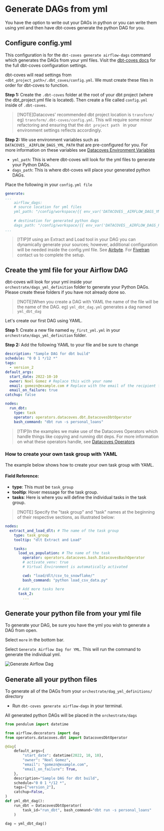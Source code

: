 # Generate DAGs from yml

You have the option to write out your DAGs in python or you can write them using yml and then have dbt-coves generate the python DAG for you.

## Configure config.yml
This configuration is for the `dbt-coves generate airflow-dags` command which generates the DAGs from your yml files. Visit the [dbt-coves docs](https://github.com/datacoves/dbt-coves?tab=readme-ov-file#settings) for the full dbt-coves configuration settings.

dbt-coves will read settings from `<dbt_project_path>/.dbt_coves/config.yml`. We must create these files in order for dbt-coves to function. 

**Step 1:** Create the `.dbt-coves` folder at the root of your dbt project (where the dbt_project.yml file is located). Then create a file called `config.yml` inside of `.dbt-coves`. 

>[!NOTE]Datacoves' recommended dbt project location is `transform/` eg) `transform/.dbt-coves/config.yml`. This will require some minor refactoring and ensuring that the  `dbt project path ` in your environment settings reflects accordingly. 

**Step 2:** We use environment variables such as `DATACOVES__AIRFLOW_DAGS_YML_PATH` that are pre-configured for you. For more information on these variables see [Datacoves Environment Variables](reference/vscode/datacoves-env-vars.md)
- `yml_path`: This is where dbt-coves will look for the yml files to generate your Python DAGs.
- `dags_path`: This is where dbt-coves will place your generated python DAGs.

Place the following in your `config.yml file`
```yml
generate:
...
    airflow_dags:
    # source location for yml files
    yml_path: "/config/workspace/{{ env_var('DATACOVES__AIRFLOW_DAGS_YML_PATH') }}"
    
    # destination for generated python dags
    dags_path: "/config/workspace/{{ env_var('DATACOVES__AIRFLOW_DAGS_PATH') }}"
...
```

>[!TIP]If using an Extract and Load tool in your DAG you can dynamically generate your sources; however, additional configuration will be needed inside the config.yml file. See [Airbyte](how-tos/airflow/run-airbyte-sync-jobs.md#configure-transformdbt-covesconfigyml-file). For [Fivetran](how-tos/airflow/run-fivetran-sync-jobs.md#configure-transformdbt-covesconfigyml-file) contact us to complete the setup.

## Create the yml file for your Airflow DAG

dbt-coves will look for your yml inside your `orchestrate/dags_yml_definition` folder to generate your Python DAGs. Please create these folders if you have not already done so.
 
>[!NOTE]When you create a DAG with YAML the name of the file will be the name of the DAG.
eg) `yml_dbt_dag.yml` generates a dag named `yml_dbt_dag`

Let's create our first DAG using YAML. 

**Step 1**: Create a new file named `my_first_yml.yml` in your `orchestrate/dags_yml_definition` folder.

**Step 2:** Add the following YAML to your file and be sure to change 

```yml
description: "Sample DAG for dbt build"
schedule: "0 0 1 */12 *"
tags:
  - version_2
default_args:
  start_date: 2022-10-10
  owner: Noel Gomez # Replace this with your name
  email: gomezn@example.com # Replace with the email of the recipient for failures
  email_on_failure: true
catchup: false

nodes:
  run_dbt:
    type: task
    operator: operators.datacoves.dbt.DatacovesDbtOperator
    bash_command: "dbt run -s personal_loans" 
```
>[!TIP]In the examples we make use of the Datacoves Operators which handle things like copying and running dbt deps. For more information on what these operators handle, see [Datacoves Operators](reference/airflow/datacoves-operator.md)

### How to create your own task group with YAML

The example below shows how to create your own task group with YAML.

#### Field Reference:

- **type**: This must be `task_group`
- **tooltip**: Hover message for the task group. 
- **tasks**: Here is where you will define the individual tasks in the task group.

>[!NOTE] Specify the "task group" and "task" names at the beginning of their respective sections, as illustrated below:

```yaml
nodes:
  extract_and_load_dlt: # The name of the task group
    type: task_group
    tooltip: "dlt Extract and Load"

    tasks:
      load_us_population: # The name of the task 
        operator: operators.datacoves.bash.DatacovesBashOperator
        # activate_venv: true
        # Virtual Environment is automatically activated

        cwd: "load/dlt/csv_to_snowflake/"
        bash_command: "python load_csv_data.py"

      # Add more tasks here  
      task_2:
        ...  
```

## Generate your python file from your yml file
To generate your DAG, be sure you have the yml you wish to generate a DAG from open. 

Select `more` in the bottom bar.

Select `Generate Airflow Dag for YML`. This will run the command to generate the individual yml.

![Generate Airflow Dag](./assets/generate_airflow_dag.gif)


## Generate all your python files

To generate all of the DAGs from your `orchestrate/dag_yml_definitions/` directory

- Run `dbt-coves generate airflow-dags` in your terminal.

All generated python DAGs will be placed in the `orchestrate/dags`

```python
from pendulum import datetime

from airflow.decorators import dag
from operators.datacoves.dbt import DatacovesDbtOperator

@dag(
    default_args={
        "start_date": datetime(2022, 10, 10),
        "owner": "Noel Gomez",
        "email": "gomezn@example.com",
        "email_on_failure": True,
    },
    description="Sample DAG for dbt build",
    schedule="0 0 1 */12 *",
    tags=["version_2"],
    catchup=False,
)
def yml_dbt_dag():
    run_dbt = DatacovesDbtOperator(
        task_id="run_dbt", bash_command="dbt run -s personal_loans"
    )

dag = yml_dbt_dag()
```